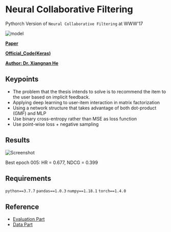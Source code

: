 # Neural Collaborative Filtering

Pythorch Version of `Neural Collaborative Filtering` at WWW'17 

![model](https://dnddnjs.github.io/assets/img/Untitled-a3e99bbb-bc1c-4f0a-92e9-b15746d9e4d8.png)

**[Paper](https://dl.acm.org/doi/10.1145/3038912.3052569)**

**[Official_Code(Keras)](https://github.com/hexiangnan/neural_collaborative_filtering)**

**[Author: Dr. Xiangnan He](http://www.comp.nus.edu.sg/~xiangnan/)**


## Keypoints
* The problem that the thesis intends to solve is to recommend the item to the user based on implicit feedback.
* Applying deep learning to user-item interaction in matrix factorization
* Using a network structure that takes advantage of both dot-product (GMF) and MLP
* Use binary cross-entropy rather than MSE as loss function
* Use point-wise loss + negative sampling

## Results
![Screenshot](https://user-images.githubusercontent.com/47301926/87726445-f934e980-c7f9-11ea-9daa-07d48bc0d7ec.png)

Best epoch 005: HR = 0.677, NDCG = 0.399

## Requirements
`python==3.7.7`
`pandas==1.0.3`
`numpy==1.18.1`
`torch==1.4.0`

## Reference
* [Evaluation Part](https://github.com/guoyang9/NCF)
* [Data Part](https://github.com/microsoft/recommenders/blob/master/reco_utils/recommender/ncf/dataset.py)

